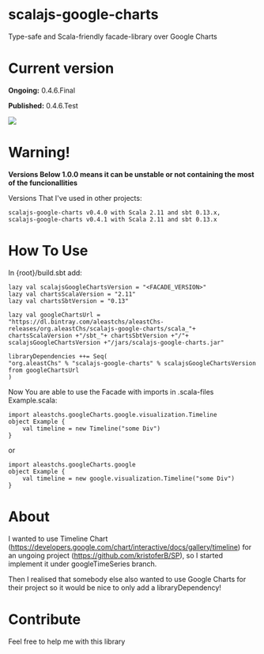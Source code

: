 # scalajs-google-charts
Type-safe and Scala-friendly facade-library over Google Charts

# Current version
**Ongoing:**    0.4.6.Final

**Published:**  0.4.6.Test

<a href='https://bintray.com/aleastchs/aleastChs-releases/scalajs-google-charts/0.4.5.Test/link'><img src='https://api.bintray.com/packages/aleastchs/aleastChs-releases/scalajs-google-charts/images/download.svg?version=0.4.5.Test'></a>

# Warning!
**Versions Below 1.0.0 means it can be unstable or not containing the most of the funcionallities**

Versions That I've used in other projects:
```
scalajs-google-charts v0.4.0 with Scala 2.11 and sbt 0.13.x,
scalajs-google-charts v0.4.1 with Scala 2.11 and sbt 0.13.x
```
# How To Use
In {root}/build.sbt add:
```
lazy val scalajsGoogleChartsVersion = "<FACADE_VERSION>"
lazy val chartsScalaVersion = "2.11"
lazy val chartsSbtVersion = "0.13"

lazy val googleChartsUrl = "https://dl.bintray.com/aleastchs/aleastChs-releases/org.aleastChs/scalajs-google-charts/scala_"+ chartsScalaVersion +"/sbt_"+ chartsSbtVersion +"/"+ scalajsGoogleChartsVersion +"/jars/scalajs-google-charts.jar"

libraryDependencies ++= Seq(
"org.aleastChs" % "scalajs-google-charts" % scalajsGoogleChartsVersion from googleChartsUrl
)
```

Now You are able to use the Facade with imports in .scala-files
Example.scala:
```
import aleastchs.googleCharts.google.visualization.Timeline
object Example {
    val timeline = new Timeline("some Div")
}
```

or

```
import aleastchs.googleCharts.google
object Example {
    val timeline = new google.visualization.Timeline("some Div")
}
```

# About 
I wanted to use Timeline Chart (https://developers.google.com/chart/interactive/docs/gallery/timeline) 
for an ungoing project (https://github.com/kristoferB/SP), 
so I started implement it under googleTimeSeries branch.

Then I realised that somebody else also wanted to use Google Charts 
for their project so it would be nice to only add a libraryDependency!

# Contribute
Feel free to help me with this library
